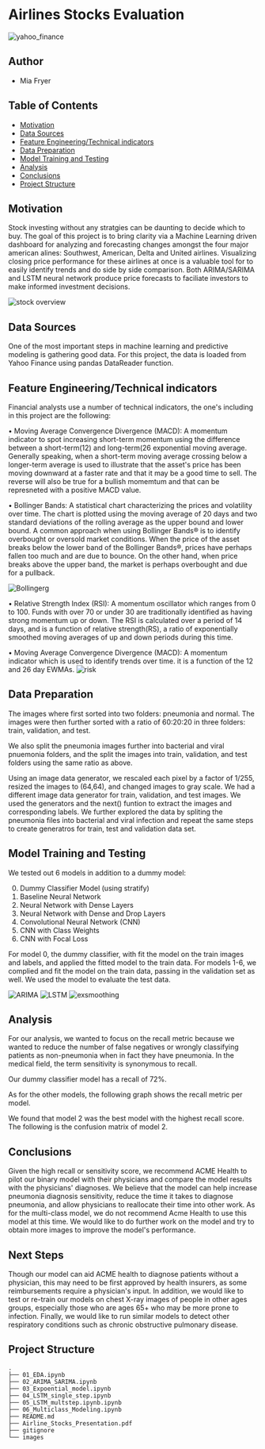 # Airlines Stocks Evaluation 

![yahoo_finance](/images/yahoo_log.png)

## Author
* Mia Fryer

## Table of Contents
* [Motivation](#Motivation)
* [Data Sources](#Data_Sources)
* [Feature Engineering/Technical indicators](#Feature_Engineering_Technical_indicators)
* [Data Preparation](#data-preparation)
* [Model Training and Testing](#model-training-and-testing)
* [Analysis](#analysis)
* [Conclusions](#conclusions)
* [Project Structure](#project-structure)

## Motivation
Stock investing without any stratgies can be daunting to decide which to buy. The goal of this project is to bring clarity via a Machine Learning driven dashboard for analyzing and forecasting changes amongst the four major american alines: Southwest, American, Delta and United airlines. Visualizing closing price performance for these airlines at once is a valuable tool for to easily identify trends and do side by side comparison.  Both ARIMA/SARIMA and LSTM neural network produce price forecasts to faciliate investors to make informed investment decisions.

![stock overview](./images/overview.png)


## Data Sources
One of the most important steps in machine learning and predictive modeling is gathering good data. For this project, the data is loaded from Yahoo Finance using pandas DataReader function.

## Feature Engineering/Technical indicators
Financial analysts use a number of technical indicators, the one's including in this project are the following: 

• Moving Average Convergence Divergence (MACD): A momentum indicator to spot increasing short-term momentum using the difference between a short-term(12) and long-term(26 exponential moving average. Generally speaking, when a short-term moving average crossing below a longer-term average is used to illustrate that the asset's price has been moving downward at a faster rate and that it may be a good time to sell. The reverse will also be true for a bullish momemtum and that can be represneted with a positive MACD value. 

• Bollinger Bands: A statistical chart characterizing the prices and volatility over time. The chart is plotted using the moving average of 20 days and two standard deviations of the rolling average as the upper bound and lower bound. A common approach when using Bollinger Bands® is to identify overbought or oversold market conditions. When the price of the asset breaks below the lower band of the Bollinger Bands®, prices have perhaps fallen too much and are due to bounce. On the other hand, when price breaks above the upper band, the market is perhaps overbought and due for a pullback.

![Bollingerg](./images/Bollingerg.png)

• Relative Strength Index (RSI): A momentum oscillator which ranges from 0 to 100. Funds with over 70 or under 30 are traditionally identified as having strong momentum up or down. The RSI is calculated over a period of 14 days, and is a function of relative strength(RS), a ratio of exponentially smoothed moving averages of up and down periods during this time.

• Moving Average Convergence Divergence (MACD): A momentum indicator which is used to identify trends over time. it is a function of the 12 and 26 day EWMAs.
![risk](./images/risk.png)

## Data Preparation
The images where first sorted into two folders: pneumonia and normal. The images were then further sorted with a ratio of 60:20:20 in three folders: train, validation, and test. 

We also split the pneumonia images further into bacterial and viral pnuemonia folders, and the split the images into train, validation, and test folders using the same ratio as above.

Using an image data generator, we rescaled each pixel by a factor of 1/255, resized the images to (64,64), and changed images to gray scale. We had a different image data generator for train, validation, and test images. We used the generators and the next() funtion to extract the images and corresponding labels. We further explored the data by spliting the pneumonia files into bacterial and viral infection and repeat the same steps to create generatros for train, test and validation data set. 

## Model Training and Testing
We tested out 6 models in addition to a dummy model:

<ol start="0">
  <li> Dummy Classifier Model (using stratify)</li>
  <li>Baseline Neural Network</li>
  <li>Neural Network with Dense Layers</li>
  <li>Neural Network with Dense and Drop Layers</li>
  <li>Convolutional Neural Network (CNN)</li>
  <li>CNN with Class Weights</li>
  <li>CNN with Focal Loss</li>
</ol>

For model 0, the dummy classifier, with fit the model on the train images and labels, and applied the fitted model to the train data. For models 1-6, we complied and fit the model on the train data, passing in the validation set as well. We used the model to evaluate the test data.

![ARIMA](./images/ARIMA.png)
![LSTM](./images/LSTM.png)
![exsmoothing](./images/exsmoothing.png)

## Analysis
For our analysis, we wanted to focus on the recall metric because we wanted to reduce the number of false negatives or wrongly classifying patients as non-pneumonia when in fact they have pneumonia. In the medical field, the term sensitivity is synonymous to recall.

Our dummy classifier model has a recall of 72%.

As for the other models, the following graph shows the recall metric per model.

We found that model 2 was the best model with the highest recall score. The following is the confusion matrix of model 2.




## Conclusions
Given the high recall or sensitivity score, we recommend ACME Health to pilot our binary model with their physicians and compare the model results with the physicians' diagnoses. We believe that the model can help increase pneumonia diagnosis sensitivity, reduce the time it takes to diagnose pneumonia, and allow physicians to reallocate their time into other work. As for the multi-class model, we do not recommend Acme Health to use this model at this time. We would like to do further work on the model and try to obtain more images to improve the model's performance.

## Next Steps
Though our model can aid ACME health to diagnose patients without a physician, this may need to be first approved by health insurers, as some reimbursements require a physician's input. In addition, we would like to test or re-train our models on chest X-ray images of people in other ages groups, especially those who are ages 65+ who may be more prone to infection. Finally, we would like to run similar models to detect other respiratory conditions such as chronic obstructive pulmonary disease.

## Project Structure
```
.
├── 01_EDA.ipynb
├── 02_ARIMA_SARIMA.ipynb 
├── 03_Expoential_model.ipynb  
├── 04_LSTM_single_step.ipynb
├── 05_LSTM_multstep.ipynb.ipynb
├── 06_Multiclass_Modeling.ipynb
├── README.md
├── Airline_Stocks_Presentation.pdf
├── gitignore
└── images
 
   
```
